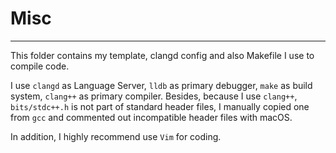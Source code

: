 # Misc

---

This folder contains my template, clangd config and also Makefile I use to compile code.

I use `clangd` as Language Server, `lldb` as primary debugger, `make` as build system, `clang++` as primary compiler. Besides, because I use `clang++`, `bits/stdc++.h` is not part of standard header files, I manually copied one from `gcc` and commented out incompatible header files with macOS.

In addition, I highly recommend use `Vim` for coding.
